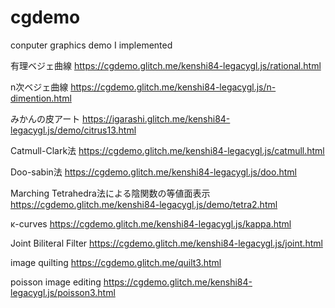 # cgdemo

conputer graphics demo I implemented 

有理ベジェ曲線
https://cgdemo.glitch.me/kenshi84-legacygl.js/rational.html

n次ベジェ曲線
https://cgdemo.glitch.me/kenshi84-legacygl.js/n-dimention.html

みかんの皮アート
https://igarashi.glitch.me/kenshi84-legacygl.js/demo/citrus13.html


Catmull-Clark法
https://cgdemo.glitch.me/kenshi84-legacygl.js/catmull.html

 Doo-sabin法
https://cgdemo.glitch.me/kenshi84-legacygl.js/doo.html

 Marching Tetrahedra法による陰関数の等値面表示
https://cgdemo.glitch.me/kenshi84-legacygl.js/demo/tetra2.html

κ-curves
https://cgdemo.glitch.me/kenshi84-legacygl.js/kappa.html


Joint Biliteral Filter
https://cgdemo.glitch.me/kenshi84-legacygl.js/joint.html


image quilting
https://cgdemo.glitch.me/quilt3.html

poisson image editing
https://cgdemo.glitch.me/kenshi84-legacygl.js/poisson3.html
